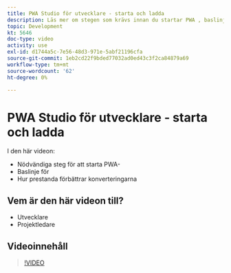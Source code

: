 ```yaml
---
title: PWA Studio för utvecklare - starta och ladda
description: Läs mer om stegen som krävs innan du startar PWA ​, baslinjen för ​ och hur prestanda förbättrar konverteringsgraden.
topic: Development
kt: 5646
doc-type: video
activity: use
exl-id: d1744a5c-7e56-48d3-971e-5abf21196cfa
source-git-commit: 1eb2cd22f9bded77032ad0ed43c3f2ca84879a69
workflow-type: tm+mt
source-wordcount: '62'
ht-degree: 0%

---
```


# PWA Studio för utvecklare - starta och ladda

I den här videon:

- Nödvändiga steg för att starta PWA-&#x200B;
- Baslinje för &#x200B;
- Hur prestanda förbättrar konverteringarna

## Vem är den här videon till?

- Utvecklare
- Projektledare

## Videoinnehåll

>[!VIDEO](https://video.tv.adobe.com/v/35717?quality=12&learn=on)

